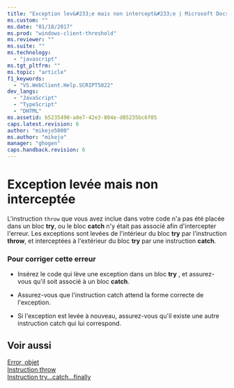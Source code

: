 ```yaml
---
title: "Exception lev&#233;e mais non intercept&#233;e | Microsoft Docs"
ms.custom: ""
ms.date: "01/18/2017"
ms.prod: "windows-client-threshold"
ms.reviewer: ""
ms.suite: ""
ms.technology: 
  - "javascript"
ms.tgt_pltfrm: ""
ms.topic: "article"
f1_keywords: 
  - "VS.WebClient.Help.SCRIPT5022"
dev_langs: 
  - "JavaScript"
  - "TypeScript"
  - "DHTML"
ms.assetid: b5235490-a8e7-42e3-804e-d85235bc6f05
caps.latest.revision: 6
author: "mikejo5000"
ms.author: "mikejo"
manager: "ghogen"
caps.handback.revision: 6
---
```

# Exception lev&#233;e mais non intercept&#233;e
L'instruction `throw` que vous avez inclue dans votre code n'a pas été placée dans un bloc **try**, ou le bloc **catch** n'y était pas associé afin d'intercepter l'erreur.  Les exceptions sont levées de l'intérieur du bloc **try** par l'instruction **throw**, et interceptées à l'extérieur du bloc **try** par une instruction **catch**.  
  
### Pour corriger cette erreur  
  
-   Insérez le code qui lève une exception dans un bloc **try** , et assurez\-vous qu'il soit associé à un bloc **catch**.  
  
-   Assurez\-vous que l'instruction catch attend la forme correcte de l'exception.  
  
-   Si l'exception est levée à nouveau, assurez\-vous qu'il existe une autre instruction catch qui lui correspond.  
  
## Voir aussi  
 [Error, objet](../../javascript/reference/error-object-javascript.md)   
 [Instruction throw](../../javascript/reference/throw-statement-javascript.md)   
 [Instruction try...catch...finally](../../javascript/reference/try-dot-dot-dot-catch-dot-dot-dot-finally-statement-javascript.md)